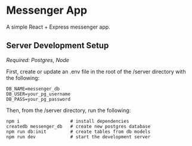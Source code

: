# Messenger App

A simple React + Express messenger app.

## Server Development Setup

*Required: Postgres, Node*

First, create or update an .env file in the root of the /server directory with the following:

```
DB_NAME=messenger_db
DB_USER=your_pg_username
DB_PASS=your_pg_password
```

Then, from the /server directory, run the following:

```
npm i                   # install dependencies
createdb messenger_db   # create new postgres database
npm run db:init         # create tables from db models
npm run dev             # start the development server
```